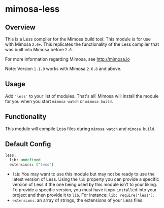 mimosa-less
===========

## Overview

This is a Less compiler for the Mimosa build tool. This module is for use with Mimosa `2.0+`.  This replicates the functionality of the Less compiler that was built into Mimosa before `2.0`.

For more information regarding Mimosa, see http://mimosa.io

Note: Version `1.1.0` works with Mimosa `2.0.8` and above.

## Usage

Add `'less'` to your list of modules.  That's all!  Mimosa will install the module for you when you start `mimosa watch` or `mimosa build`.

## Functionality

This module will compile Less files during `mimosa watch` and `mimosa build`.

## Default Config

```coffeescript
less:
  lib: undefined
  extensions: ["less"]
```

* `lib`: You may want to use this module but may not be ready to use the latest version of Less. Using the `lib` property you can provide a specific version of Less if the one being used by this module isn't to your liking. To provide a specific version, you must have it `npm install`ed into your project and then provide it to `lib`. For instance: `lib: require('less')`.
* `extensions`: an array of strings, the extensions of your Less files.
